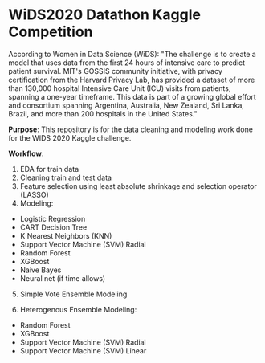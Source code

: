 # WiDS2020 Datathon Kaggle Competition

According to Women in Data Science (WiDS): "The challenge is to create a model that uses data from the first 24 hours of intensive care to predict patient survival. MIT's GOSSIS community initiative, with privacy certification from the Harvard Privacy Lab, has provided a dataset of more than 130,000 hospital Intensive Care Unit (ICU) visits from patients, spanning a one-year timeframe. This data is part of a growing global effort and consortium spanning Argentina, Australia, New Zealand, Sri Lanka, Brazil, and more than 200 hospitals in the United States."

<b>Purpose</b>: This repository is for the data cleaning and modeling work done for the WIDS 2020 Kaggle challenge. 

<b>Workflow</b>:
1. EDA for train data
2. Cleaning train and test data
3. Feature selection using least absolute shrinkage and selection operator (LASSO)
4. Modeling:

* Logistic Regression
* CART Decision Tree
* K Nearest Neighbors (KNN)
* Support Vector Machine (SVM) Radial
* Random Forest
* XGBoost
* Naive Bayes
* Neural net (if time allows)

5. Simple Vote Ensemble Modeling

6. Heterogenous Ensemble Modeling:
* Random Forest
* XGBoost
* Support Vector Machine (SVM) Radial
* Support Vector Machine (SVM) Linear
